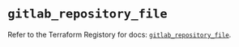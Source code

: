 # `gitlab_repository_file`

Refer to the Terraform Registory for docs: [`gitlab_repository_file`](https://registry.terraform.io/providers/gitlabhq/gitlab/16.5.0/docs/resources/repository_file).
